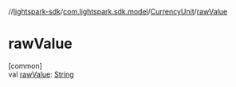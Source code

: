 //[lightspark-sdk](../../../index.md)/[com.lightspark.sdk.model](../index.md)/[CurrencyUnit](index.md)/[rawValue](raw-value.md)

# rawValue

[common]\
val [rawValue](raw-value.md): [String](https://kotlinlang.org/api/latest/jvm/stdlib/kotlin/-string/index.html)

